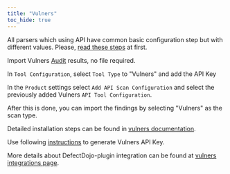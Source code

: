 ```yaml
---
title: "Vulners"
toc_hide: true
---
```

All parsers which using API have common basic configuration step but with different values. Please, [read these steps](../) at first.

Import Vulners [Audit](https://vulners.com/docs/API_wrapper/linux_audit/#linux-audit) results, no file required.

In `Tool Configuration`, select `Tool Type` to "Vulners" and add the API Key

In the `Product` settings select `Add API Scan Configuration` and select the previously added Vulners `API Tool Configuration`.

After this is done, you can import the findings by selecting "Vulners" as the scan type.

Detailed installation steps can be found in [vulners documentation](https://vulners.com/docs/plugins/defectdojo/).

Use following [instructions](https://vulners.com/docs/apikey/) to generate Vulners API Key.

More details about DefectDojo-plugin integration can be found at [vulners integrations page](https://vulners.com/plugins).
